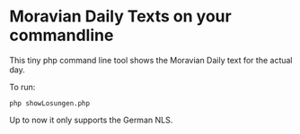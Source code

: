 Moravian Daily Texts on your commandline
========================================

This tiny php command line tool shows the Moravian Daily text
for the actual day.

To run: 
```
php showLosungen.php
```

Up to now it only supports the German NLS. 
